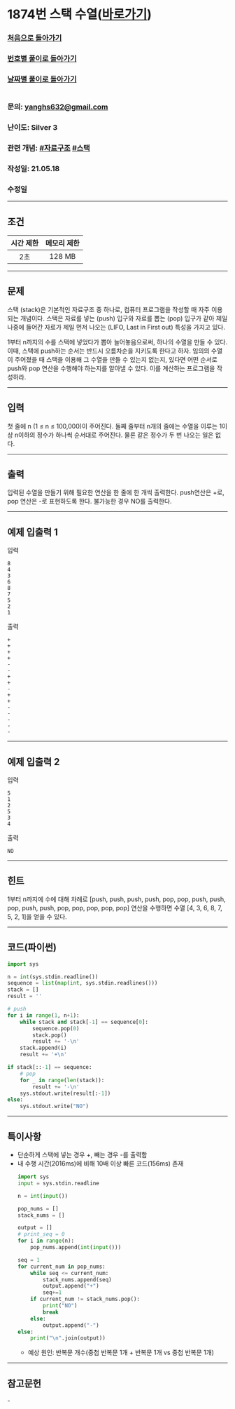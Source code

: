 # 1874번 스택 수열([바로가기](https://www.acmicpc.net/problem/1874))

### [처음으로 돌아가기](/README.md)
### [번호별 풀이로 돌아가기](README.md)
### [날짜별 풀이로 돌아가기](/Sort%20by%20date.md)
#
### 문의: yanghs632@gmail.com
### 난이도: Silver 3
### 관련 개념: [#자료구조](https://www.acmicpc.net/problemset?sort=ac_desc&algo=175) [#스택](https://www.acmicpc.net/problemset?sort=ac_desc&algo=71)
### 작성일: 21.05.18
### 수정일

---
## 조건
시간 제한|메모리 제한|
:---:|:---:
2초|128 MB

---
## 문제
스택 (stack)은 기본적인 자료구조 중 하나로, 컴퓨터 프로그램을 작성할 때 자주 이용되는 개념이다. 스택은 자료를 넣는 (push) 입구와 자료를 뽑는 (pop) 입구가 같아 제일 나중에 들어간 자료가 제일 먼저 나오는 (LIFO, Last in First out) 특성을 가지고 있다.

1부터 n까지의 수를 스택에 넣었다가 뽑아 늘어놓음으로써, 하나의 수열을 만들 수 있다. 이때, 스택에 push하는 순서는 반드시 오름차순을 지키도록 한다고 하자. 임의의 수열이 주어졌을 때 스택을 이용해 그 수열을 만들 수 있는지 없는지, 있다면 어떤 순서로 push와 pop 연산을 수행해야 하는지를 알아낼 수 있다. 이를 계산하는 프로그램을 작성하라.

---
## 입력
첫 줄에 n (1 ≤ n ≤ 100,000)이 주어진다. 둘째 줄부터 n개의 줄에는 수열을 이루는 1이상 n이하의 정수가 하나씩 순서대로 주어진다. 물론 같은 정수가 두 번 나오는 일은 없다.

---
## 출력
입력된 수열을 만들기 위해 필요한 연산을 한 줄에 한 개씩 출력한다. push연산은 +로, pop 연산은 -로 표현하도록 한다. 불가능한 경우 NO를 출력한다.

---
## 예제 입출력 1
입력
```
8
4
3
6
8
7
5
2
1
```

출력
```
+
+
+
+
-
-
+
+
-
+
+
-
-
-
-
-
```

---
## 예제 입출력 2
입력
```
5
1
2
5
3
4
```

출력
```
NO
```

---
## 힌트
1부터 n까지에 수에 대해 차례로 [push, push, push, push, pop, pop, push, push, pop, push, push, pop, pop, pop, pop, pop] 연산을 수행하면 수열 [4, 3, 6, 8, 7, 5, 2, 1]을 얻을 수 있다.

---
## 코드(파이썬)
```python
import sys

n = int(sys.stdin.readline())
sequence = list(map(int, sys.stdin.readlines()))
stack = []
result = ''

# push
for i in range(1, n+1):
    while stack and stack[-1] == sequence[0]:
        sequence.pop(0)
        stack.pop()
        result += '-\n'
    stack.append(i)
    result += '+\n'

if stack[::-1] == sequence:
    # pop
    for _ in range(len(stack)):
        result += '-\n'
    sys.stdout.write(result[:-1])
else:
    sys.stdout.write("NO")
```

---
## 특이사항
- 단순하게 스택에 넣는 경우 +, 빼는 경우 -를 출력함
- 내 수행 시간(2016ms)에 비해 10배 이상 빠른 코드(156ms) 존재
  ```python
  import sys
  input = sys.stdin.readline

  n = int(input())

  pop_nums = []
  stack_nums = []

  output = []
  # print_seq = 0
  for i in range(n):
      pop_nums.append(int(input()))

  seq = 1
  for current_num in pop_nums:
      while seq <= current_num:
          stack_nums.append(seq)
          output.append("+")
          seq+=1
      if current_num != stack_nums.pop():
          print("NO")
          break
      else:
          output.append("-")
  else:
      print("\n".join(output))
  ```
  - 예상 원인: 반복문 개수(중첩 반복문 1개 + 반복문 1개 vs 중첩 반복문 1개)

---
## 참고문헌
\-